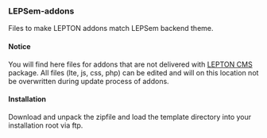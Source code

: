 ### LEPSem-addons

Files to make LEPTON addons match LEPSem backend theme.


#### Notice

You will find here files for addons that are not delivered with [LEPTON CMS][1] package.
All files (lte, js, css, php) can be edited and will on this location not be overwritten during update process of addons. 


#### Installation

Download and unpack the zipfile and load the template directory into your installation root via ftp.

[1]: https://lepton-cms.org "LEPTON CMS"
